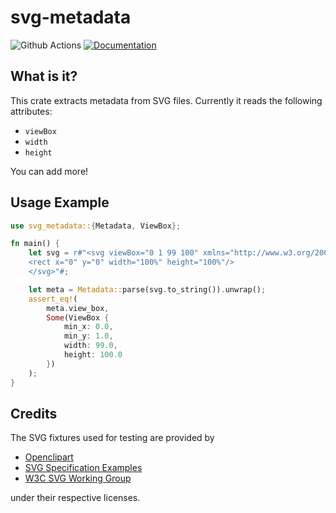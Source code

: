 # svg-metadata

![Github Actions](https://action-badges.now.sh/mre/svg-metadata)
[![Documentation](https://docs.rs/svg_metadata/badge.svg)](https://docs.rs/svg_metadata/)

## What is it?

This crate extracts metadata from SVG files.
Currently it reads the following attributes:

* `viewBox`
* `width`
* `height`

You can add more!

## Usage Example

```rust
use svg_metadata::{Metadata, ViewBox};

fn main() {
    let svg = r#"<svg viewBox="0 1 99 100" xmlns="http://www.w3.org/2000/svg">
    <rect x="0" y="0" width="100%" height="100%"/>
    </svg>"#;

    let meta = Metadata::parse(svg.to_string()).unwrap();
    assert_eq!(
        meta.view_box,
        Some(ViewBox {
            min_x: 0.0,
            min_y: 1.0,
            width: 99.0,
            height: 100.0
        })
    );
}
```

## Credits

The SVG fixtures used for testing are provided by

* [Openclipart](https://en.wikipedia.org/wiki/Openclipart)
* [SVG Specification Examples](https://www.w3.org/TR/SVG2/)
* [W3C SVG Working Group](https://www.w3.org/Graphics/SVG/)

under their respective licenses.